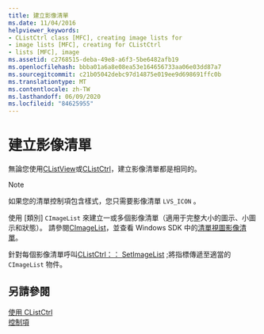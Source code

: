 ```yaml
---
title: 建立影像清單
ms.date: 11/04/2016
helpviewer_keywords:
- CListCtrl class [MFC], creating image lists for
- image lists [MFC], creating for CListCtrl
- lists [MFC], image
ms.assetid: c2768515-deba-49e8-a6f3-5be6482afb19
ms.openlocfilehash: bbba01a6a8e08ea53e164656733aa06e03dd87a7
ms.sourcegitcommit: c21b05042debc97d14875e019ee9d698691ffc0b
ms.translationtype: MT
ms.contentlocale: zh-TW
ms.lasthandoff: 06/09/2020
ms.locfileid: "84625955"
---
```

# <a name="creating-the-image-lists"></a>建立影像清單

無論您使用[CListView](reference/clistview-class.md)或[CListCtrl](reference/clistctrl-class.md)，建立影像清單都是相同的。

> [!NOTE]
> 如果您的清單控制項包含樣式，您只需要影像清單 `LVS_ICON` 。

使用 [類別] `CImageList` 來建立一或多個影像清單（適用于完整大小的圖示、小圖示和狀態）。 請參閱[CImageList](reference/cimagelist-class.md)，並查看 Windows SDK 中的[清單視圖影像清單](/windows/win32/Controls/using-list-view-controls)。

針對每個影像清單呼叫[CListCtrl：： SetImageList](reference/clistctrl-class.md#setimagelist) ;將指標傳遞至適當的 `CImageList` 物件。

## <a name="see-also"></a>另請參閱

[使用 CListCtrl](using-clistctrl.md)<br/>
[控制項](controls-mfc.md)

